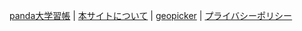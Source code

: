 [panda大学習帳](https://pandanote.info/) \| [本サイトについて](https://sidestory.pandanote.info/about/) \| [geopicker](https://vsse.pandanote.info/geopicker.html) \| [プライバシーポリシー](https://pandanote.info/?page_id=69)
